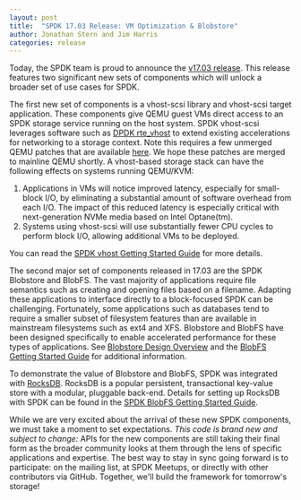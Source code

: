 ```yaml
---
layout: post
title:  "SPDK 17.03 Release: VM Optimization & Blobstore"
author: Jonathan Stern and Jim Harris
categories: release
---
```

Today, the SPDK team is proud to announce the [v17.03 release](https://github.com/spdk/spdk/releases/tag/v17.03).  This release features two significant new sets of components which will unlock a broader set of use cases for SPDK.

The first new set of components is a vhost-scsi library and vhost-scsi target application.  These components give QEMU guest VMs direct access to an SPDK storage service running on the host system.  SPDK vhost-scsi leverages software such as [DPDK rte_vhost](http://dpdk.org/doc/guides/prog_guide/vhost_lib.html) to extend existing accelerations for networking to a storage context.  Note this requires a few unmerged QEMU patches that are available [here](https://github.com/spdk/qemu).  We hope these patches are merged to mainline QEMU shortly.  A vhost-based storage stack can have the following effects on systems running QEMU/KVM:

1. Applications in VMs will notice improved latency, especially for small-block I/O, by eliminating a substantial amount of software overhead from each I/O.  The impact of this reduced latency is especially critical with next-generation NVMe media based on Intel Optane(tm).
2. Systems using vhost-scsi will use substantially fewer CPU cycles to perform block I/O, allowing additional VMs to be deployed.

You can read the [SPDK vhost Getting Started Guide](http://www.spdk.io/doc/vhost_getting_started.html) for more details.

The second major set of components released in 17.03 are the SPDK Blobstore and BlobFS. The vast majority of applications require file semantics such as creating and opening files based on a filename.  Adapting these applications to interface directly to a block-focused SPDK can be challenging.  Fortunately, some applications such as databases tend to require a smaller subset of filesystem features than are available in mainstream filesystems such as ext4 and XFS.  Blobstore and BlobFS have been designed specifically to enable accelerated performance for these types of applications.  See [Blobstore Design Overview](http://www.spdk.io/doc/blob.html) and the [BlobFS Getting Started Guide](http://www.spdk.io/doc/blobfs_getting_started.html) for additional information.

To demonstrate the value of Blobstore and BlobFS, SPDK was integrated with [RocksDB](http://rocksdb.org). RocksDB is a popular persistent, transactional key-value store with a modular, pluggable back-end.  Details for setting up RocksDB with SPDK can be found in the [SPDK BlobFS Getting Started Guide](http://www.spdk.io/doc/blobfs_getting_started.html).

While we are very excited about the arrival of these new SPDK components, we must take a moment to set expectations. *This code is brand new and subject to change:* APIs for the new components are still taking their final form as the broader community looks at them through the lens of specific applications and expertise. The best way to stay in sync going forward is to participate: on the mailing list, at SPDK Meetups, or directly with other contributors via GitHub. Together, we'll build the framework for tomorrow's storage!

